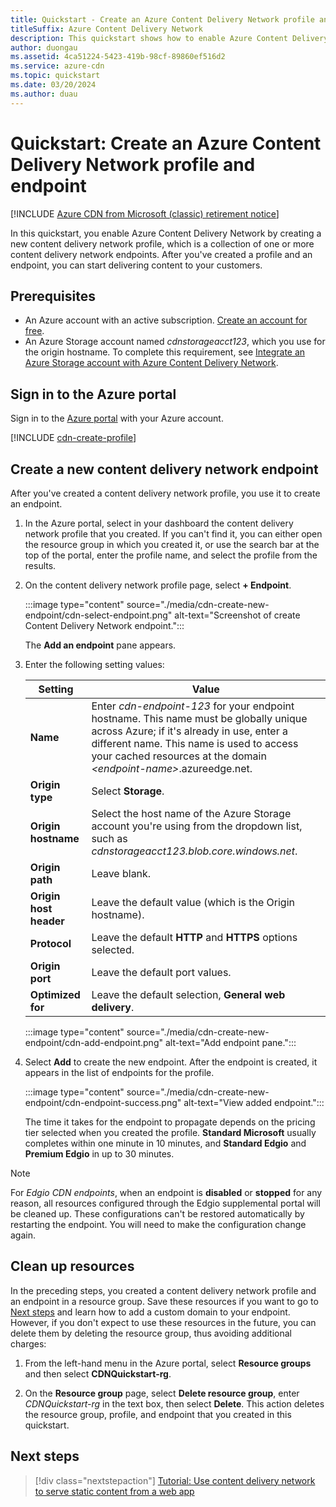 ```yaml
---
title: Quickstart - Create an Azure Content Delivery Network profile and endpoint
titleSuffix: Azure Content Delivery Network
description: This quickstart shows how to enable Azure Content Delivery Network by creating a new content delivery network profile and content delivery network endpoint.
author: duongau
ms.assetid: 4ca51224-5423-419b-98cf-89860ef516d2
ms.service: azure-cdn
ms.topic: quickstart
ms.date: 03/20/2024
ms.author: duau
---
```


# Quickstart: Create an Azure Content Delivery Network profile and endpoint

[!INCLUDE [Azure CDN from Microsoft (classic) retirement notice](../../includes/cdn-classic-retirement.md)]

In this quickstart, you enable Azure Content Delivery Network by creating a new content delivery network profile, which is a collection of one or more content delivery network endpoints. After you've created a profile and an endpoint, you can start delivering content to your customers.

## Prerequisites

- An Azure account with an active subscription. [Create an account for free](https://azure.microsoft.com/free/?ref=microsoft.com&utm_source=microsoft.com&utm_medium=docs&utm_campaign=visualstudio).
- An Azure Storage account named *cdnstorageacct123*, which you use for the origin hostname. To complete this requirement, see [Integrate an Azure Storage account with Azure Content Delivery Network](cdn-create-a-storage-account-with-cdn.md).

## Sign in to the Azure portal

Sign in to the [Azure portal](https://portal.azure.com) with your Azure account.

[!INCLUDE [cdn-create-profile](../../includes/cdn-create-profile.md)]

<a name='create-a-new-cdn-endpoint'></a>

## Create a new content delivery network endpoint

After you've created a content delivery network profile, you use it to create an endpoint.

1. In the Azure portal, select in your dashboard the content delivery network profile that you created. If you can't find it, you can either open the resource group in which you created it, or use the search bar at the top of the portal, enter the profile name, and select the profile from the results.

1. On the content delivery network profile page, select **+ Endpoint**.

    :::image type="content" source="./media/cdn-create-new-endpoint/cdn-select-endpoint.png" alt-text="Screenshot of create Content Delivery Network endpoint.":::

    The **Add an endpoint** pane appears.

3. Enter the following setting values:

    | Setting | Value |
    | ------- | ----- |
    | **Name** | Enter *cdn-endpoint-123* for your endpoint hostname. This name must be globally unique across Azure; if it's already in use, enter a different name. This name is used to access your cached resources at the domain *&lt;endpoint-name&gt;*.azureedge.net.|
    | **Origin type** | Select **Storage**. |
    | **Origin hostname** | Select the host name of the Azure Storage account you're using from the dropdown list, such as *cdnstorageacct123.blob.core.windows.net*. |
    | **Origin path** | Leave blank. |
    | **Origin host header** | Leave the default value (which is the Origin hostname). |
    | **Protocol** | Leave the default **HTTP** and **HTTPS** options selected. |
    | **Origin port** | Leave the default port values. |
    | **Optimized for** | Leave the default selection, **General web delivery**. |

    :::image type="content" source="./media/cdn-create-new-endpoint/cdn-add-endpoint.png" alt-text="Add endpoint pane.":::

3. Select **Add** to create the new endpoint. After the endpoint is created, it appears in the list of endpoints for the profile.

    :::image type="content" source="./media/cdn-create-new-endpoint/cdn-endpoint-success.png" alt-text="View added endpoint.":::

   The time it takes for the endpoint to propagate depends on the pricing tier selected when you created the profile. **Standard Microsoft** usually completes within one minute in 10 minutes, and **Standard Edgio** and **Premium Edgio** in up to 30 minutes.

> [!NOTE]
> For *Edgio CDN endpoints*, when an endpoint is **disabled** or **stopped** for any reason, all resources configured through the Edgio supplemental portal will be cleaned up. These configurations can't be restored automatically by restarting the endpoint. You will need to make the configuration change again.

## Clean up resources

In the preceding steps, you created a content delivery network profile and an endpoint in a resource group. Save these resources if you want to go to [Next steps](#next-steps) and learn how to add a custom domain to your endpoint. However, if you don't expect to use these resources in the future, you can delete them by deleting the resource group, thus avoiding additional charges:

1. From the left-hand menu in the Azure portal, select **Resource groups** and then select **CDNQuickstart-rg**.

2. On the **Resource group** page, select **Delete resource group**, enter *CDNQuickstart-rg* in the text box, then select **Delete**. This action deletes the resource group, profile, and endpoint that you created in this quickstart.

## Next steps

> [!div class="nextstepaction"]
> [Tutorial: Use content delivery network to serve static content from a web app](cdn-add-to-web-app.md)

